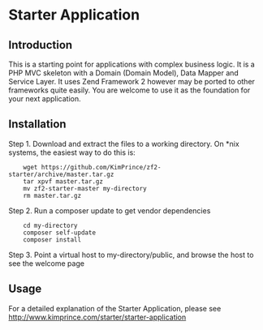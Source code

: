 Starter Application
=======================

Introduction
------------
This is a starting point for applications with complex business logic. It is a PHP MVC skeleton with a
Domain (Domain Model), Data Mapper and Service Layer. It uses Zend Framework 2 however may be ported to
other frameworks quite easily. You are welcome to use it as the foundation for your next application.

Installation
------------

Step 1. Download and extract the files to a working directory.  On *nix systems, the easiest way to do this is:

````
    wget https://github.com/KimPrince/zf2-starter/archive/master.tar.gz
    tar xpvf master.tar.gz
    mv zf2-starter-master my-directory
    rm master.tar.gz
````

Step 2. Run a composer update to get vendor dependencies

````
    cd my-directory
    composer self-update
    composer install
````

Step 3. Point a virtual host to my-directory/public, and browse the host to see the welcome page

Usage
-----

For a detailed explanation of the Starter Application, please see
http://www.kimprince.com/starter/starter-application